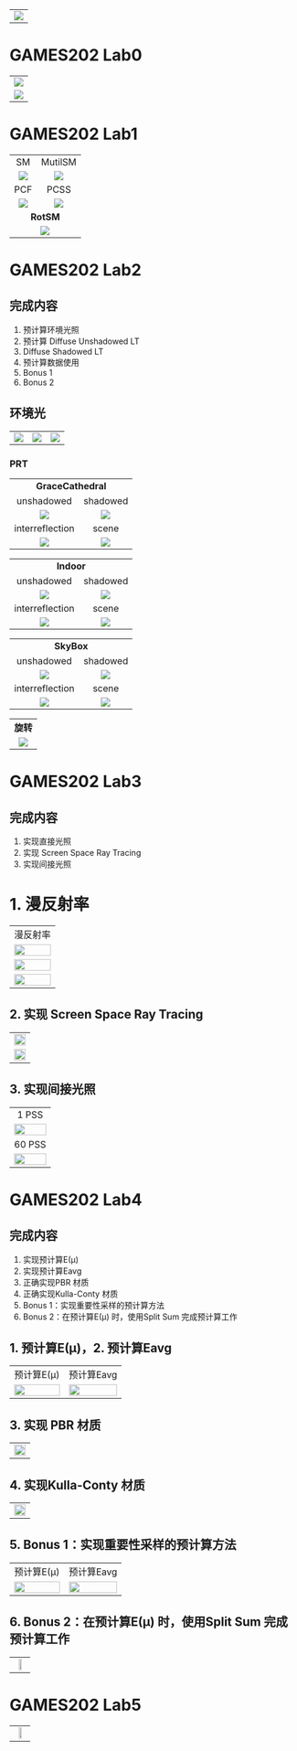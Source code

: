 <table>
    <tr>
        <td align='center'><img src='./images/games202.jpg'/></td>
    </tr>

</table>

# GAMES202 Lab0

<table>
    <tr>
        <td align='center'><img src='./images/00_01.jpg'/></td>
    </tr>
    <tr>
        <td align='center'><img src='./images/00_02.jpg'/></td>
    </tr>
</table>

# GAMES202 Lab1

<table border="0">
    <tr>
        <td align='center'>SM</td>
        <td align='center'>MutilSM</td>
    </tr>
    <tr>
        <td align='center'><img src='./images/01_SM_renzhixiong.jpg'/></td>
        <td align='center'><img src='./images/01_MutilSM_renzhixiong.jpg'/></td>
    </tr>
    <tr>
        <td align='center'>PCF</td>
        <td align='center'>PCSS</td>
    </tr>
    <tr>
        <td align='center'><img src='./images/01_PCF_renzhixiong.jpg'/></td>
        <td align='center'><img src='./images/01_PCSS_renzhixiong.jpg'/></td>
    </tr>
    <tr>
        <td align='center' colspan=2><b>RotSM</b></td>
    </tr>
    <tr>
        <td align='center' colspan=2><img src='./images/01_RotSM_renzhixiong.gif'/></td>
    </tr>
</table>

# GAMES202 Lab2

## 完成内容

1. 预计算环境光照
2. 预计算 Diffuse Unshadowed LT
3. Diffuse Shadowed LT
4. 预计算数据使用
5. Bonus 1
6. Bonus 2

## 环境光

<table border="0">
    <tr>
        <td align='center'><img src='./images/02_PRT_Shadowed_sample01.jpg'/></td>
        <td align='center'><img src='./images/02_PRT_Shadowed_sample02.jpg'/></td>
        <td align='center'><img src='./images/02_PRT_Shadowed_sample03.jpg'/></td>
    </tr>
</table>

### PRT

<table border="0">
    <tr>
        <td align='center' colspan=2><b>GraceCathedral</b></td>
    </tr>
    <tr>
        <td align='center'>unshadowed</td>
        <td align='center'>shadowed</td>
    </tr>
    <tr>
        <td align='center'><img src='./images/02_PRT_Unshadowed_gracecathedral.jpg'/></td>
        <td align='center'><img src='./images/02_PRT_Shadowed_gracecathedral.jpg'/></td>
    </tr>
    <tr>
        <td align='center'>interreflection</td>
        <td align='center'>scene</td>
    </tr>
    <tr>
        <td align='center'><img src='./images/02_PRT_InterRef_gracecathedral.jpg'/></td>
        <td align='center'><img src='./images/02_PRT_InterRef_gracecathedral_scene.jpg'/></td>
    </tr>
</table>

<table border="0">
    <tr>
        <td align='center' colspan=2><b>Indoor</b></td>
    </tr>
    <tr>
        <td align='center'>unshadowed</td>
        <td align='center'>shadowed</td>
    </tr>
    <tr>
        <td align='center'><img src='./images/02_PRT_Unshadowed_indoor.jpg'/></td>
        <td align='center'><img src='./images/02_PRT_Shadowed_indoor.jpg'/></td>
    </tr>
    <tr>
        <td align='center'>interreflection</td>
        <td align='center'>scene</td>
    </tr>
    <tr>
        <td align='center'><img src='./images/02_PRT_InterRef_indoor.jpg'/></td>
        <td align='center'><img src='./images/02_PRT_InterRef_indoor_scene.jpg'/></td>
    </tr>
</table>

<table border="0">
    <tr>
        <td align='center' colspan=2><b>SkyBox</b></td>
    </tr>
    <tr>
        <td align='center'>unshadowed</td>
        <td align='center'>shadowed</td>
    </tr>
    <tr>
        <td align='center'><img src='./images/02_PRT_Unshadowed_skybox.jpg'/></td>
        <td align='center'><img src='./images/02_PRT_Shadowed_skybox.jpg'/></td>
    </tr>
    <tr>
        <td align='center'>interreflection</td>
        <td align='center'>scene</td>
    </tr>
    <tr>
        <td align='center'><img src='./images/02_PRT_InterRef_skybox.jpg'/></td>
        <td align='center'><img src='./images/02_PRT_InterRef_skybox_scene.jpg'/></td>
    </tr>
</table>

<table border="0">
    <tr>
        <td align='center'><b>旋转</b></td>
    </tr>
    <tr>
        <td align='center'><img src='./images/02_PRT_InterRef_gracecathedral.gif'/></td>
    </tr>
</table>

# GAMES202 Lab3

## 完成内容

1. 实现直接光照
2. 实现 Screen Space Ray Tracing
3. 实现间接光照

# 1. 漫反射率

<table border="0">
    <tr>
        <td align='center'>漫反射率</td>
    </tr>
    <tr>
        <td align='center'><img src='./images/03_Diffuse0.jpg' width='100%' hight='100%'/></td>
    </tr>
    <tr>
        <td align='center'><img src='./images/03_Diffuse1.jpg' width='100%' hight='100%'/></td>
    </tr>
    <tr>
        <td align='center'><img src='./images/03_Diffuse2.jpg' width='100%' hight='100%'/></td>
    </tr>
</table>

## 2. 实现 Screen Space Ray Tracing

<table border="0">
    <tr>
        <td align='center'><img src='./images/03_RayTracing0.jpg' width='100%' hight='100%'/></td>
    </tr>
    <tr>
        <td align='center'><img src='./images/03_RayTracing1.jpg' width='100%' hight='100%'/></td>
    </tr>
</table>

## 3. 实现间接光照

<table border="0">
    <tr>
        <td align='center'>1 PSS</td>
    </tr>
    <tr>
        <td align='center'><img src='./images/03_1PSS.jpg' width='100%' hight='100%'/></td>
    </tr>
    <tr>
        <td align='center'>60 PSS</td>
    </tr>
    <tr>
        <td align='center'><img src='./images/03_60PSS.jpg' width='100%' hight='100%'/></td>
    </tr>
</table>

# GAMES202 Lab4

## 完成内容

1. 实现预计算E(μ)
2. 实现预计算Eavg
3. 正确实现PBR 材质
4. 正确实现Kulla-Conty 材质
5. Bonus 1：实现重要性采样的预计算方法
6. Bonus 2：在预计算E(μ) 时，使用Split Sum 完成预计算工作

## 1. 预计算E(μ)，2. 预计算Eavg

<table border="0">
    <tr>
        <td align='center'>预计算E(μ)</td>
        <td align='center'>预计算Eavg</td>
    </tr>
    <tr>
        <td align='center'><img src='./images/04_GGX_E_MC_LUT.jpg' width='100%' hight='100%'/></td>
        <td align='center'><img src='./images/04_GGX_Eavg_LUT_MC.jpg' width='100%' hight='100%'/></td>
    </tr>
</table>

## 3. 实现 PBR 材质

<table border="0">
    <tr>
        <td align='center'><img src='./images/04_PBR.jpg' width='100%' hight='100%'/></td>
    </tr>
</table>

## 4. 实现Kulla-Conty 材质

<table border="0">
    <tr>
        <td align='center'><img src='./images/04_Kulla-Conty.jpg' width='100%' hight='100%'/></td>
    </tr>
</table>

## 5. Bonus 1：实现重要性采样的预计算方法

<table border="0">
    <tr>
        <td align='center'>预计算E(μ)</td>
        <td align='center'>预计算Eavg</td>
    </tr>
    <tr>
        <td align='center'><img src='./images/04_GGX_E_LUT.jpg' width='100%' hight='100%'/></td>
        <td align='center'><img src='./images/04_GGX_Eavg_LUT.jpg' width='100%' hight='100%'/></td>
    </tr>
</table>

## 6. Bonus 2：在预计算E(μ) 时，使用Split Sum 完成预计算工作

<table border="0">
    <tr>
        <td align='center'><img src='./images/04_Split-Sum.jpg' width='50%' hight='50%'/></td>
    </tr>
</table>

# GAMES202 Lab5

<table border="0">
    <tr>
        <td align='center'><img src='./images/05_01.jpg' width='50%' hight='50%'/></td>
    </tr>
</table>
